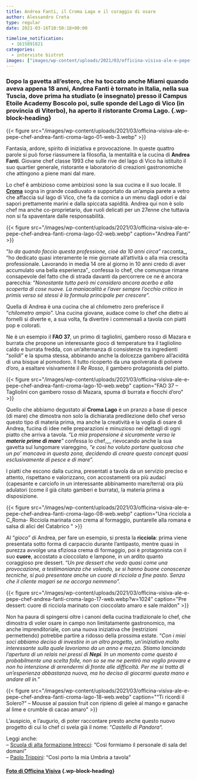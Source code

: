 ```yaml
---
title: Andrea Fanti, il Croma Lago e il coraggio di osare
author: Alessandro Creta
type: regular
date: 2021-03-16T10:50:18+00:00

timeline_notification:
  - 1615891821
categories:
  - interviste bistrot
images: ["images/wp-content/uploads/2021/03/officina-visiva-ale-e-pepe-chef-andrea-fanti-croma-lago-17-web.webp"]
---
```

### Dopo la gavetta all’estero, che ha toccato anche Miami quando aveva appena 18 anni, Andrea Fanti è tornato in Italia, nella sua Tuscia, dove prima ha studiato (e insegnato) presso il Campus Etoile Academy Boscolo poi, sulle sponde del Lago di Vico (in provincia di Viterbo), ha aperto il ristorante Croma Lago. {.wp-block-heading}
{{< figure src="/images/wp-content/uploads/2021/03/officina-visiva-ale-e-pepe-chef-andrea-fanti-croma-lago-01-web-3.webp" >}}
 

Fantasia, ardore, spirito di iniziativa e provocazione. In queste quattro parole si può forse riassumere la filosofia, la mentalità e la cucina di **Andrea Fanti**. Giovane chef classe 1993 che sulle rive del lago di Vico ha istituito il suo quartier generale, ristorante e laboratorio di creazioni gastronomiche che attingono a piene mani dal mare.&nbsp;

Lo chef è ambizioso come ambiziosi sono la sua cucina e il suo locale. Il **<a rel="noreferrer noopener" href="https://croma-lago-restaurant.business.site/" target="_blank">Croma</a>** sogna in grande coadiuvato e supportato da un’ampia parete a vetro che affaccia sul lago di Vico, che fa da cornice a un menu dagli odori e dai sapori prettamente marini e dalla spiccata sapidità. Andrea qui non è solo chef ma anche co-proprietario, due ruoli delicati per un 27enne che tuttavia non si fa spaventare dalle responsabilità. 


{{< figure src="/images/wp-content/uploads/2021/03/officina-visiva-ale-e-pepe-chef-andrea-fanti-croma-lago-02-web.webp" caption="Andrea Fanti" >}}


“_Io da quando faccio questa professione, cioè da 10 anni circa”_ racconta_, “ho dedicato quasi interamente le mie giornate all’attività o alla mia crescita professionale. Lavorando in media 14 ore al giorno in 10 anni credo di aver accumulato una bella esperienza”_ confessa lo chef, che comunque rimane consapevole del fatto che di strada davanti da percorrere ce ne è ancora parecchia: “_Nonostante tutto però mi considero ancora acerbo e alla scoperta di cose nuove. La maniacalità e l’aver sempre l’occhio critico in primis verso sé stessi è la formula principale per crescere”._

Quella di Andrea è una cucina che al chilometro zero preferisce il “_chilometro ampio_”. Una cucina giovane, audace come lo chef che dietro ai fornelli si diverte e, a sua volta, fa divertire i commensali a tavola con piatti pop e colorati.

Ne è un esempio il **FAO 37**, un primo di tagliolini, gambero rosso di Mazara e burrata che propone un interessante gioco di temperature tra il tagliolino caldo e burrata fredda, con un’alternanza di consistenze tra ingredienti “_solidi_” e la spuma stessa, abbinando anche la dolcezza gambero all’acidità di una bisque al pomodoro. Il tutto ricoperto da una spolverata di polvere d’oro, a esaltare visivamente il _Re Rosso_, il gambero protagonista del piatto.


{{< figure src="/images/wp-content/uploads/2021/03/officina-visiva-ale-e-pepe-chef-andrea-fanti-croma-lago-10-web.webp" caption="FAO 37 &#8211; Tagliolini con gambero rosso di Mazara, spuma di burrata e fiocchi d&#8217;oro" >}}


Quello che abbiamo degustato al **Croma Lago** è un pranzo a base di pesce (di mare) che dimostra non solo la dichiarata predilezione dello chef verso questo tipo di materia prima, ma anche la creatività e la voglia di osare di Andrea, fucina di idee nelle preparazioni e minuzioso nei dettagli di ogni piatto che arriva a tavola. “_La mia propensione è sicuramente verso le **materie prime di mare**”_ confessa lo chef_,_ rievocando anche la sua gavetta sul lungomare viareggino, _“e così ho voluto portare qualcosa che un po’ mancava in questa zona, decidendo di creare questo concept quasi esclusivamente di pesce e di mare”._

I piatti che escono dalla cucina, presentati a tavola da un servizio preciso e attento, rispettano e valorizzano, con accostamenti ora più audaci (capesante e carciofo in un interessante abbinamento mare/terra) ora più adulatori (come il già citato gamberi e burrata), la materia prima a disposizione.&nbsp;


{{< figure src="/images/wp-content/uploads/2021/03/officina-visiva-ale-e-pepe-chef-andrea-fanti-croma-lago-08-web.webp" caption="Una ricciola a C_Roma- Ricciola marinata con crema al formaggio, puntarelle alla romana e salsa di alici del Catabrico " >}}


Al “_gioco_” di Andrea, per fare un esempio, si presta la **ricciola**: prima viene presentata sotto forma di carpaccio durante l’antipasto, mentre quasi in purezza avvolge una sfiziosa crema di formaggio, poi è protagonista con il suo **cuore**, accostato a cioccolato e lampone, in un ardito quanto coraggioso pre dessert. “_Un pre dessert che vedo quasi come una provocazione, a testimonianza che volendo, se si hanno buone conoscenze tecniche, si può presentare anche un cuore di ricciola a fine pasto. Senza che il cliente magari se ne accorga nemmeno”._


{{< figure src="/images/wp-content/uploads/2021/03/officina-visiva-ale-e-pepe-chef-andrea-fanti-croma-lago-17-web.webp?w=1024" caption="Pre dessert: cuore di ricciola marinato con cioccolato amaro e sale maldon" >}}


Non ha paura di spingersi oltre i canoni della cucina tradizionale lo chef, che dimostra di voler osare in campo non limitatamente gastronomico, ma anche imprenditoriale, con una nuova iniziativa che (restrizioni permettendo) potrebbe partire a ridosso della prossima estate. “_Con i miei soci abbiamo deciso di investire in un altro progetto, un’iniziativa molto interessante sulla quale lavoriamo da un anno e mezzo. Stiamo lanciando l’apertura di un relais nei pressi di **Nepi**. In un momento come questo è probabilmente una scelta folle, non so se me ne pentirò ma voglio provare e non ho intenzione di arrendermi di fronte alle difficoltà. Per me si tratta di un’esperienza abbastanza nuova, ma ho deciso di giocarmi questa mano e andare all in.”_


{{< figure src="/images/wp-content/uploads/2021/03/officina-visiva-ale-e-pepe-chef-andrea-fanti-croma-lago-18-web.webp" caption="&#8220;Ti ricordi il Solero?&#8221; &#8211; Mousse al passion fruit con ripieno di geleè al mango e ganache al lime e crumble di cacao amaro" >}}


L&#8217;auspicio, e l’augurio, di poter raccontare presto anche questo nuovo progetto di cui lo chef ci svela già il nome: &#8220;_Castello di Pandora_&#8220;.

Leggi anche:  
&#8211; <a rel="noreferrer noopener" href="https://aleepepe.com/2021/02/02/intervista-marta-cotarella-intrecci/" target="_blank">Scuola di alta formazione Intrecci</a>: &#8220;Così formiamo il personale di sala del domani&#8221;  
&#8211; <a rel="noreferrer noopener" href="https://aleepepe.com/2020/11/16/paolo-trippini-ristorante-intervista/" target="_blank">Paolo Trippini</a>: &#8220;Così porto la mia Umbria a tavola&#8221;

#### <a href="https://www.officinavisiva.it/" target="_blank" rel="noreferrer noopener">Foto di Officina Visiva</a> {.wp-block-heading}